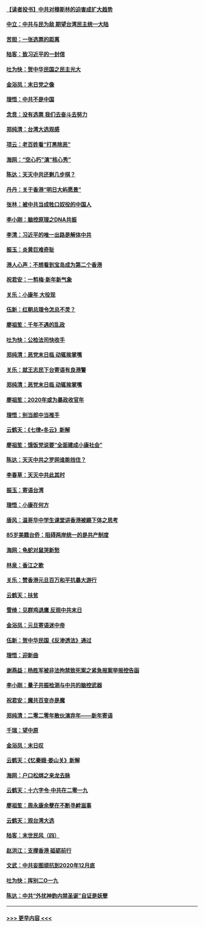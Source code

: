 #### [【读者投书】中共对穆斯林的迫害成扩大趋势](../pages/nsc993/n11791371.md?t=01150533) 
#### [中立：中共与民为敌 期望台湾民主统一大陆](../pages/nsc993/n11790392.md?t=01150533) 
#### [苦胆：一张选票的距离](../pages/nsc993/n11788914.md?t=01150533) 
#### [陆客：致习近平的一封信](../pages/nsc993/n11788867.md?t=01150533) 
#### [吐为快：贺中华民国之民主光大](../pages/nsc993/n11788618.md?t=01150533) 
#### [金浴凤：末日党之像](../pages/nsc993/n11787475.md?t=01150533) 
#### [理悟：中共不是中国](../pages/nsc993/n11787463.md?t=01150533) 
#### [念贲：没有选票  我们去奋斗去努力](../pages/nsc993/n11787398.md?t=01150533) 
#### [郑纯清：台湾大选观感](../pages/nsc993/n11786210.md?t=01150533) 
#### [项云：老百姓看“打黑除恶”](../pages/nsc993/n11785398.md?t=01150533) 
#### [海网：“空心朽”演“核心秀”](../pages/nsc993/n11783874.md?t=01150533) 
#### [陈达：天灭中共还剩几步棋？](../pages/nsc993/n11783719.md?t=01150533) 
#### [丹丹：关于香港“明日大屿愿景”](../pages/nsc993/n11783273.md?t=01150533) 
#### [张林：被中共当成牲口奴役的中国人](../pages/nsc993/n11782397.md?t=01150533) 
#### [李小刚：脑控原理之DNA共振](../pages/nsc993/n11780962.md?t=01150533) 
#### [李清：习近平的唯一出路是解体中共](../pages/nsc993/n11780866.md?t=01150533) 
#### [振玉：炎黄巨难奇耻](../pages/nsc993/n11779632.md?t=01150533) 
#### [港人心声：不想看到宝岛成为第二个香港](../pages/nsc993/n11778817.md?t=01150533) 
#### [祝君安：一剪梅‧新年新气象](../pages/nsc993/n11776340.md?t=01150533) 
#### [关乐：小康年 大役现](../pages/nsc993/n11774213.md?t=01150533) 
#### [伍新：红朝总理令怎总不灵？](../pages/nsc993/n11770813.md?t=01150533) 
#### [廖祖笙：千年不遇的乱政](../pages/nsc993/n11770373.md?t=01150533) 
#### [吐为快：公检法司快收手](../pages/nsc993/n11770359.md?t=01150533) 
#### [郑纯清：恶党末日临 动辄挨掌嘴](../pages/nsc993/n11769912.md?t=01150533) 
#### [关乐：就王志民下台寄语有良港警](../pages/nsc993/n11769903.md?t=01150533) 
#### [郑纯清：恶党末日临 动辄挨掌嘴](../pages/nsc993/n11769356.md?t=01150533) 
#### [廖祖笙：2020年或为暴政收官年](../pages/nsc993/n11768216.md?t=01150533) 
#### [理悟：别当郎中当推手](../pages/nsc993/n11768243.md?t=01150533) 
#### [云鹤天：《七律▪冬云》新解](../pages/nsc993/n11768204.md?t=01150533) 
#### [廖祖笙：饿饭党说要“全面建成小康社会”](../pages/nsc993/n11767482.md?t=01150533) 
#### [陈达：天灭中共之罗网谁能挡住？](../pages/nsc993/n11767465.md?t=01150533) 
#### [李春草：天灭中共此其时](../pages/nsc993/n11767452.md?t=01150533) 
#### [振玉：寄语台湾](../pages/nsc993/n11767432.md?t=01150533) 
#### [理悟：小康在何方](../pages/nsc993/n11767394.md?t=01150533) 
#### [唐风：温哥华中学生课堂讲香港被踢下体之思考](../pages/nsc993/n11766848.md?t=01150533) 
#### [85岁美籍台侨：阻碍两岸统一的是共产制度](../pages/nsc993/n11765043.md?t=01150533) 
#### [海网：龟蛇对鼠哭新愁](../pages/nsc993/n11764895.md?t=01150533) 
#### [林泉：香江之歌](../pages/nsc993/n11764415.md?t=01150533) 
#### [关乐：赞香港元旦百万和平抗暴大游行](../pages/nsc993/n11764382.md?t=01150533) 
#### [云鹤天：扶贫](../pages/nsc993/n11764245.md?t=01150533) 
#### [雪绮：见群鸡退鹰  反观中共末日](../pages/nsc993/n11762112.md?t=01150533) 
#### [金浴凤：元旦寄语迷中帝](../pages/nsc993/n11761788.md?t=01150533) 
#### [伍新：贺中华民国《反渗透法》通过](../pages/nsc993/n11761994.md?t=01150533) 
#### [理悟：迎新曲](../pages/nsc993/n11761152.md?t=01150533) 
#### [谢燕益：杨胜军被非法拘禁致死案之紧急报案举报控告函](../pages/nsc993/n11756134.md?t=01150533) 
#### [李小刚：量子共振检测与中共的脑控武器](../pages/nsc993/n11754518.md?t=01150533) 
#### [祝君安：魔共百变亦是魔](../pages/nsc993/n11754469.md?t=01150533) 
#### [郑纯清：二零二零年散伙演弃年——新年寄语](../pages/nsc993/n11754195.md?t=01150533) 
#### [千瑞：望中原](../pages/nsc993/n11754159.md?t=01150533) 
#### [金浴凤：末日叹](../pages/nsc993/n11752359.md?t=01150533) 
#### [云鹤天：《忆秦娥‧娄山关》新解](../pages/nsc993/n11752348.md?t=01150533) 
#### [海网：户口松绑之来龙去脉](../pages/nsc993/n11752328.md?t=01150533) 
#### [云鹤天：十六字令‧中共在二零一九](../pages/nsc993/n11752305.md?t=01150533) 
#### [廖祖笙：周永康余孽在不断寻衅滋事](../pages/nsc993/n11751013.md?t=01150533) 
#### [云鹤天：观台湾大选](../pages/nsc993/n11751007.md?t=01150533) 
#### [陆客：末世民风（四）](../pages/nsc993/n11749203.md?t=01150533) 
#### [赵洪江：支撑香港 砥砺前行](../pages/nsc993/n11748482.md?t=01150533) 
#### [文武：中共妄图顽抗到2020年12月底](../pages/nsc993/n11748446.md?t=01150533) 
#### [吐为快：挥别二O一九](../pages/nsc993/n11748411.md?t=01150533) 
#### [陈达：中共“外扰神韵内禁圣诞”自证是妖孽](../pages/nsc993/n11748226.md?t=01150533) 

----
#### [ >>> 更早内容 <<< ](../indexes/nsc993-earlier.md)
